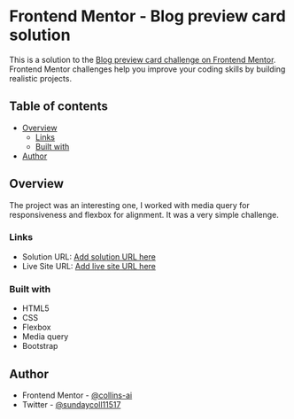 # Frontend Mentor - Blog preview card solution

This is a solution to the [Blog preview card challenge on Frontend Mentor](https://www.frontendmentor.io/challenges/blog-preview-card-ckPaj01IcS). Frontend Mentor challenges help you improve your coding skills by building realistic projects. 

## Table of contents

- [Overview](#overview)
  - [Links](#links)
  - [Built with](#built-with)
- [Author](#author)

## Overview
The project was an interesting one, I worked with media query for responsiveness and flexbox for alignment. It was a very simple challenge.

### Links

- Solution URL: [Add solution URL here](https://github.com/collins-ai/blog-preview.git)
- Live Site URL: [Add live site URL here](https://collins-ai.github.io/blog-preview/)

### Built with

- HTML5
- CSS
- Flexbox
- Media query
- Bootstrap

## Author

- Frontend Mentor - [@collins-ai](https://www.frontendmentor.io/profile/collins-ai)
- Twitter - [@sundaycoll11517](https://www.twitter.com/sundaycoll11517)
